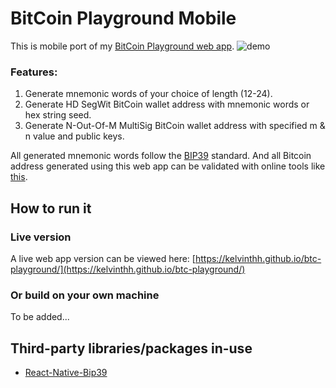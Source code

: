 # BitCoin Playground Mobile

This is mobile port of my [BitCoin Playground web app](https://github.com/kelvinthh/btc-playground).
![demo](https://i.imgur.com/bfH8yRD.png)
### Features:
1. Generate mnemonic words of your choice of length (12-24).
2. Generate HD SegWit BitCoin wallet address with mnemonic words or hex string seed.
3. Generate N-Out-Of-M MultiSig BitCoin wallet address with specified m & n value and public keys.

All generated mnemonic words follow the [BIP39](https://iancoleman.io/bip39/) standard. And all Bitcoin address generated using this web app can be validated with online tools like [this](https://awebanalysis.com/en/bitcoin-address-validate/).

## How to run it

### Live version

A live web app version can be viewed here: [https://kelvinthh.github.io/btc-playground/](https://kelvinthh.github.io/btc-playground/)

### Or build on your own machine

To be added...

## Third-party libraries/packages in-use

* [React-Native-Bip39](https://github.com/novalabio/react-native-bip39)
